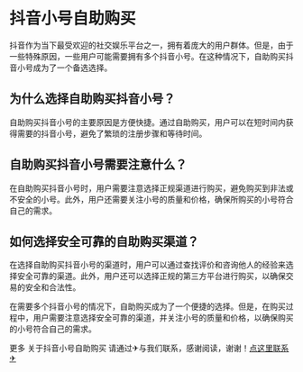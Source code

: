 # 抖音小号自助购买

抖音作为当下最受欢迎的社交娱乐平台之一，拥有着庞大的用户群体。但是，由于一些特殊原因，一些用户可能需要拥有多个抖音小号。在这种情况下，自助购买抖音小号成为了一个备选选择。

## 为什么选择自助购买抖音小号？

自助购买抖音小号的主要原因是方便快捷。通过自助购买，用户可以在短时间内获得需要的抖音小号，避免了繁琐的注册步骤和等待时间。

## 自助购买抖音小号需要注意什么？

在自助购买抖音小号时，用户需要注意选择正规渠道进行购买，避免购买到非法或不安全的小号。此外，用户还需要关注小号的质量和价格，确保所购买的小号符合自己的需求。

## 如何选择安全可靠的自助购买渠道？

在选择自助购买抖音小号的渠道时，用户可以通过查找评价和咨询他人的经验来选择安全可靠的渠道。此外，用户还可以选择正规的第三方平台进行购买，以确保交易的安全和合法性。

在需要多个抖音小号的情况下，自助购买成为了一个便捷的选择。但是，在购买过程中，用户需要注意选择安全可靠的渠道，并关注小号的质量和价格，以确保购买的小号符合自己的需求。

更多 关于抖音小号自助购买 请通过✈与我们联系，感谢阅读，谢谢！[点这里联系✈](https://b.k02.cc)
